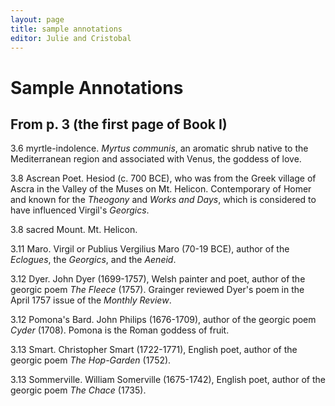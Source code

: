 ```yaml
---
layout: page
title: sample annotations
editor: Julie and Cristobal
---
```



# Sample Annotations

## From p. 3 (the first page of Book I)

3.6 myrtle-indolence. *Myrtus communis*, an aromatic shrub native to the Mediterranean region and associated with Venus, the goddess of love.  

3.8 Ascrean Poet. Hesiod (c. 700 BCE), who was from the Greek village of Ascra in the Valley of the Muses on Mt. Helicon. Contemporary of Homer and known for the *Theogony* and *Works and Days*, which is considered to have influenced Virgil's *Georgics*.  

3.8 sacred Mount. Mt. Helicon.  

3.11 Maro. Virgil or Publius Vergilius Maro (70-19 BCE), author of the *Eclogues*, the *Georgics*, and the *Aeneid*.  

3.12 Dyer. John Dyer (1699-1757), Welsh painter and poet, author of the georgic poem *The Fleece* (1757). Grainger reviewed Dyer's poem in the April 1757 issue of the *Monthly Review*.  

3.12 Pomona's Bard. John Philips (1676-1709), author of the georgic poem *Cyder* (1708). Pomona is the Roman goddess of fruit.  

3.13 Smart. Christopher Smart (1722-1771), English poet, author of the georgic poem *The Hop-Garden* (1752).  

3.13 Sommerville. William Somerville (1675-1742), English poet, author of the georgic poem *The Chace* (1735).  
